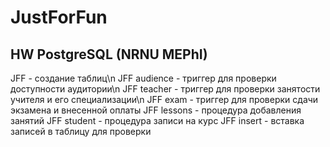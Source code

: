 # JustForFun
## HW PostgreSQL (NRNU MEPhI)
JFF - создание таблиц\n
JFF audience - триггер для проверки доступности аудитории\n
JFF teacher - триггер для проверки занятости учителя и его специализации\n
JFF exam - триггер для проверки сдачи экзамена и внесенной оплаты
JFF lessons - процедура добавления занятий 
JFF student - процедура записи на курс
JFF insert - вставка записей в таблицу для проверки 
